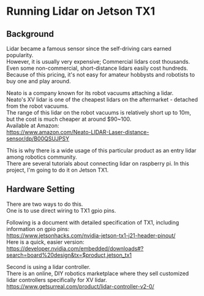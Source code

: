 # Running Lidar on Jetson TX1

## Background
Lidar became a famous sensor since the self-driving cars earned popularity.  
However, it is usually very expensive; Commercial lidars cost thousands.  
Even some non-commercial, short-distance lidars easily cost hundreds.  
Because of this pricing, it's not easy for amateur hobbysts and robotists to buy one and play around.

Neato is a company known for its robot vacuums attaching a lidar.  
Neato's XV lidar is one of the cheapest lidars on the aftermarket - detached from the robot vacuums.  
The range of this lidar on the robot vacuums is relatively short up to 10m, but the cost is much cheaper at around $90~100.  
Available at Amazon:  
https://www.amazon.com/Neato-LIDAR-Laser-distance-sensor/dp/B00QSUJPSY

This is why there is a wide usage of this particular product as an entry lidar among robotics community.  
There are several tutorials about connecting lidar on raspberry pi.
In this project, I'm going to do it on Jetson TX1.

## Hardware Setting
There are two ways to do this.  
One is to use direct wiring to TX1 gpio pins.  

Following is a document with detailed specification of TX1, including information on gpio pins:  
https://www.jetsonhacks.com/nvidia-jetson-tx1-j21-header-pinout/  
Here is a quick, easier version:  
https://developer.nvidia.com/embedded/downloads#?search=board%20design&tx=$product,jetson_tx1

Second is using a lidar controller.  
There is an online, DIY robotics marketplace where they sell customized lidar controllers specifically for XV lidar.  
https://www.getsurreal.com/product/lidar-controller-v2-0/
